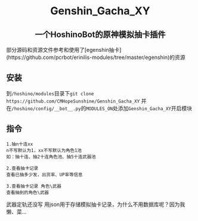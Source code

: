 <div align="center">
    <h1>Genshin_Gacha_XY</h1>
    <h2>一个HoshinoBot的原神模拟抽卡插件</h2>
</div>
部分源码和资源文件参考和使用了[egenshin抽卡](https://github.com/pcrbot/erinilis-modules/tree/master/egenshin)的资源

## 安装
到`/hoshino/modules`目录下`git clone https://github.com/CMHopeSunshine/Genshin_Gacha_XY`
并在`/hoshino/config/__bot__.py`的`MODULES_ON`处添加`Genshin_Gacha_XY`开启模块

## 指令
```
1.抽n十连xx
n不写默认为1，xx不写默认为角色1池
如：抽十连、抽2十连角色池、抽5十连武器池

2.查看抽卡记录
查看已抽多少发，出货率、UP率等信息

3.查看抽卡记录 角色\武器
查看抽到的角色\武器

```

武器定轨还没写
用json用于存储模拟抽卡记录，为什么不用数据库呢？因为我懒、菜...

